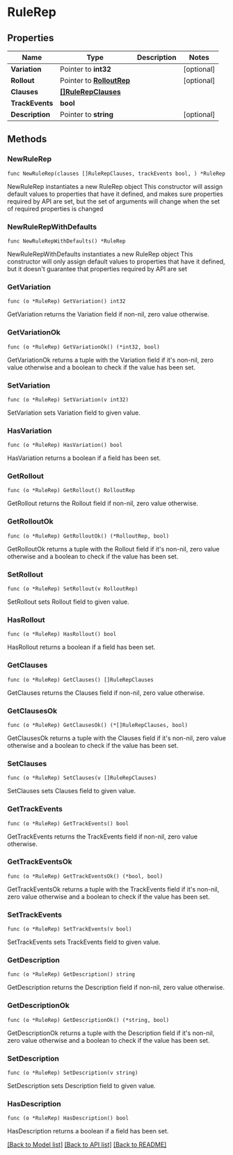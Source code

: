 # RuleRep

## Properties

Name | Type | Description | Notes
------------ | ------------- | ------------- | -------------
**Variation** | Pointer to **int32** |  | [optional] 
**Rollout** | Pointer to [**RolloutRep**](RolloutRep.md) |  | [optional] 
**Clauses** | [**[]RuleRepClauses**](RuleRepClauses.md) |  | 
**TrackEvents** | **bool** |  | 
**Description** | Pointer to **string** |  | [optional] 

## Methods

### NewRuleRep

`func NewRuleRep(clauses []RuleRepClauses, trackEvents bool, ) *RuleRep`

NewRuleRep instantiates a new RuleRep object
This constructor will assign default values to properties that have it defined,
and makes sure properties required by API are set, but the set of arguments
will change when the set of required properties is changed

### NewRuleRepWithDefaults

`func NewRuleRepWithDefaults() *RuleRep`

NewRuleRepWithDefaults instantiates a new RuleRep object
This constructor will only assign default values to properties that have it defined,
but it doesn't guarantee that properties required by API are set

### GetVariation

`func (o *RuleRep) GetVariation() int32`

GetVariation returns the Variation field if non-nil, zero value otherwise.

### GetVariationOk

`func (o *RuleRep) GetVariationOk() (*int32, bool)`

GetVariationOk returns a tuple with the Variation field if it's non-nil, zero value otherwise
and a boolean to check if the value has been set.

### SetVariation

`func (o *RuleRep) SetVariation(v int32)`

SetVariation sets Variation field to given value.

### HasVariation

`func (o *RuleRep) HasVariation() bool`

HasVariation returns a boolean if a field has been set.

### GetRollout

`func (o *RuleRep) GetRollout() RolloutRep`

GetRollout returns the Rollout field if non-nil, zero value otherwise.

### GetRolloutOk

`func (o *RuleRep) GetRolloutOk() (*RolloutRep, bool)`

GetRolloutOk returns a tuple with the Rollout field if it's non-nil, zero value otherwise
and a boolean to check if the value has been set.

### SetRollout

`func (o *RuleRep) SetRollout(v RolloutRep)`

SetRollout sets Rollout field to given value.

### HasRollout

`func (o *RuleRep) HasRollout() bool`

HasRollout returns a boolean if a field has been set.

### GetClauses

`func (o *RuleRep) GetClauses() []RuleRepClauses`

GetClauses returns the Clauses field if non-nil, zero value otherwise.

### GetClausesOk

`func (o *RuleRep) GetClausesOk() (*[]RuleRepClauses, bool)`

GetClausesOk returns a tuple with the Clauses field if it's non-nil, zero value otherwise
and a boolean to check if the value has been set.

### SetClauses

`func (o *RuleRep) SetClauses(v []RuleRepClauses)`

SetClauses sets Clauses field to given value.


### GetTrackEvents

`func (o *RuleRep) GetTrackEvents() bool`

GetTrackEvents returns the TrackEvents field if non-nil, zero value otherwise.

### GetTrackEventsOk

`func (o *RuleRep) GetTrackEventsOk() (*bool, bool)`

GetTrackEventsOk returns a tuple with the TrackEvents field if it's non-nil, zero value otherwise
and a boolean to check if the value has been set.

### SetTrackEvents

`func (o *RuleRep) SetTrackEvents(v bool)`

SetTrackEvents sets TrackEvents field to given value.


### GetDescription

`func (o *RuleRep) GetDescription() string`

GetDescription returns the Description field if non-nil, zero value otherwise.

### GetDescriptionOk

`func (o *RuleRep) GetDescriptionOk() (*string, bool)`

GetDescriptionOk returns a tuple with the Description field if it's non-nil, zero value otherwise
and a boolean to check if the value has been set.

### SetDescription

`func (o *RuleRep) SetDescription(v string)`

SetDescription sets Description field to given value.

### HasDescription

`func (o *RuleRep) HasDescription() bool`

HasDescription returns a boolean if a field has been set.


[[Back to Model list]](../README.md#documentation-for-models) [[Back to API list]](../README.md#documentation-for-api-endpoints) [[Back to README]](../README.md)



